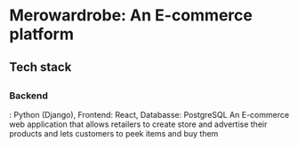 # Merowardrobe: An E-commerce platform
<h2>Tech stack<h2> 
  <h3>Backend</h3>: Python (Django), Frontend: React, Databasse: PostgreSQL
An E-commerce web application that allows retailers to create store and advertise their products and lets customers to peek items and buy them
